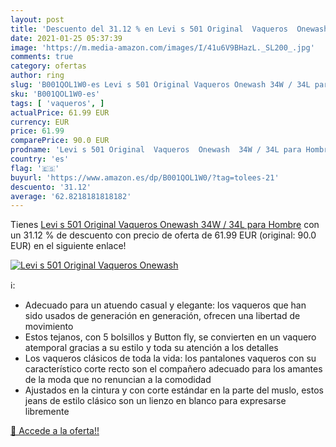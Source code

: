 ```yaml
---
layout: post
title: 'Descuento del 31.12 % en Levi s 501 Original  Vaqueros  Onewash  '
date: 2021-01-25 05:37:39
image: 'https://m.media-amazon.com/images/I/41u6V9BHazL._SL200_.jpg'
comments: true
category: ofertas
author: ring
slug: 'B001QOL1W0-es Levi s 501 Original Vaqueros Onewash 34W / 34L para Hombre'
sku: 'B001QOL1W0-es'
tags: [ 'vaqueros', ]
actualPrice: 61.99 EUR
currency: EUR
price: 61.99
comparePrice: 90.0 EUR
prodname: 'Levi s 501 Original  Vaqueros  Onewash  34W / 34L para Hombre'
country: 'es'
flag: '🇪🇸'
buyurl: 'https://www.amazon.es/dp/B001QOL1W0/?tag=tolees-21'
descuento: '31.12'
average: '62.8218181818182'
---
```


Tienes [Levi s 501 Original  Vaqueros  Onewash  34W / 34L para Hombre](https://www.amazon.es/dp/B001QOL1W0/?tag=tolees-21) con un 31.12 % de descuento con precio de oferta de 61.99 EUR (original: 90.0 EUR) en el siguiente enlace!

[![Levi s 501 Original  Vaqueros  Onewash  ](https://m.media-amazon.com/images/I/41u6V9BHazL._SL200_.jpg)](https://www.amazon.es/dp/B001QOL1W0/?tag=tolees-21)

ℹ️:

- Adecuado para un atuendo casual y elegante: los vaqueros que han sido usados de generación en generación, ofrecen una libertad de movimiento
- Estos tejanos, con 5 bolsillos y Button fly, se convierten en un vaquero atemporal gracias a su estilo y toda su atención a los detalles
- Los vaqueros clásicos de toda la vida: los pantalones vaqueros con su característico corte recto son el compañero adecuado para los amantes de la moda que no renuncian a la comodidad
- Ajustados en la cintura y con corte estándar en la parte del muslo, estos jeans de estilo clásico son un lienzo en blanco para expresarse libremente

[🛒 Accede a la oferta!!](https://www.amazon.es/dp/B001QOL1W0/?tag=tolees-21)
